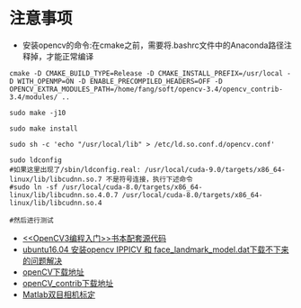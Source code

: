 # 注意事项
- 安装opencv的命令:在cmake之前，需要将.bashrc文件中的Anaconda路径注释掉，才能正常编译
```shell
cmake -D CMAKE_BUILD_TYPE=Release -D CMAKE_INSTALL_PREFIX=/usr/local -D WITH_OPENMP=ON -D ENABLE_PRECOMPILED_HEADERS=OFF -D OPENCV_EXTRA_MODULES_PATH=/home/fang/soft/opencv-3.4/opencv_contrib-3.4/modules/ ..

sudo make -j10

sudo make install

sudo sh -c 'echo "/usr/local/lib" > /etc/ld.so.conf.d/opencv.conf'

sudo ldconfig  
#如果这里出现了/sbin/ldconfig.real: /usr/local/cuda-9.0/targets/x86_64-linux/lib/libcudnn.so.7 不是符号连接，执行下述命令
#sudo ln -sf /usr/local/cuda-8.0/targets/x86_64-linux/lib/libcudnn.so.4.0.7 /usr/local/cuda-8.0/targets/x86_64-linux/lib/libcudnn.so.4 

#然后进行测试
```

- [<<OpenCV3编程入门>>书本配套源代码](https://github.com/QianMo/OpenCV3-Intro-Book-Src)
- [ubuntu16.04 安装opencv IPPICV 和 face_landmark_model.dat下载不下来的问题解决](https://blog.csdn.net/CSDN330/article/details/86747867)
- [openCV下载地址](https://opencv.org/)
- [openCV_contrib下载地址](https://github.com/opencv/opencv_contrib)
- [Matlab双目相机标定](https://jingyan.baidu.com/article/22a299b5e6da909e18376a75.html)
